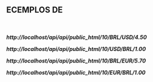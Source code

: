 <H2>ECEMPLOS DE </H2>
<H5>
  
  <BR>
  <P>
http://localhost/api/api/public_html/10/BRL/USD/4.50
<BR>
  <P>
http://localhost/api/api/public_html/10/USD/BRL/1.00
<BR>
  <P>
http://localhost/api/api/public_html/10/BRL/EUR/5.70
<BR>
  <P>
http://localhost/api/api/public_html/10/EUR/BRL/1.00
</H5>

